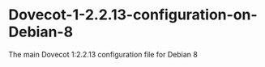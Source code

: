 # Dovecot-1-2.2.13-configuration-on-Debian-8
The main Dovecot 1:2.2.13 configuration file for Debian 8
